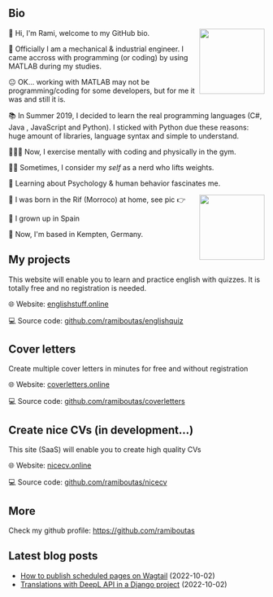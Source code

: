 ## Bio

<p><img align="right" height="128" src="https://www.ramiboutas.com/images/me/myface.png" width="128"/></p>
<p>👋 Hi, I'm Rami, welcome to my GitHub bio.</p>
<p>👷 Officially I am a mechanical &amp; industrial engineer. I came accross with programming (or coding) by using MATLAB during my studies.</p>
<p>😐 OK... working with MATLAB may not be programming/coding for some developers, but for me it was and still it is. </p>
<p>📚 In Summer 2019, I decided to learn the real programming languages (C#, Java , JavaScript and Python). I sticked with Python due these reasons: huge amount of libraries, language syntax and simple to understand.</p>
<p>👨🏽‍💻 Now, I exercise mentally with coding and physically in the gym.</p>
<p>🏋️‍♀️ Sometimes, I consider my <em>self</em> as a nerd who lifts weights. </p>
<p>🧠 Learning about Psychology &amp; human behavior fascinates me.</p>
<p><img align="right" height="128" src="https://www.ramiboutas.com/images/me/birthlocation.jpg" width="128"/></p>
<p>🐣 I was born in the Rif (Morroco) at home, see pic 👉</p>
<p>🏫 I grown up in Spain</p>
<p>🚞 Now, I'm based in Kempten, Germany.</p>

## My projects

<p>This website will enable you to learn and practice english with quizzes. It is totally free and no registration is needed.</p>
<p>🌐 Website: <a href="https://englishstuff.online" title="Check out!">englishstuff.online</a></p>
<p>💻 Source code: <a href="https://github.com/ramiboutas/englishquiz" title="Check out!">github.com/ramiboutas/englishquiz</a> </p>
<h2>Cover letters</h2>
<p>Create multiple cover letters in minutes for free and without registration</p>
<p>🌐 Website: <a href="https://coverletters.online" title="Check out!">coverletters.online</a></p>
<p>💻 Source code: <a href="https://github.com/ramiboutas/coverletters" title="Check out!">github.com/ramiboutas/coverletters</a> </p>
<h2>Create nice CVs (in development...)</h2>
<p>This site (SaaS) will enable you to create high quality CVs</p>
<p>🌐 Website: <a href="https://nicecv.online" title="Check out!">nicecv.online</a></p>
<p>💻 Source code: <a href="https://github.com/ramiboutas/nicecv" title="Check out!">github.com/ramiboutas/nicecv</a></p>
<h2>More</h2>
<p>Check my github profile: <a href="https://github.com/ramiboutas" title="Check out!">https://github.com/ramiboutas</a> </p>

## Latest blog posts

* [How to publish scheduled pages on Wagtail](https://www.ramiboutas.com/articles/wagtail/how-to-publish-scheduled-pages-on-wagtail.html) (2022-10-02)
* [Translations with DeepL API in a Django project](https://www.ramiboutas.com/articles/django/translations-with-deepl-api-in-a-django-project.html) (2022-10-02)